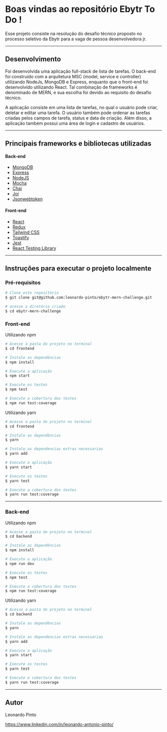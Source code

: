 # Boas vindas ao repositório Ebytr To Do !

Esse projeto consiste na resolução do desafio técnico proposto no processo seletivo da Ebytr para a vaga de pessoa desenvolvedora jr.

---

## Desenvolvimento

Foi desenvolvida uma aplicação full-stack de lista de tarefas. O back-end foi construído com a arquitetura MSC (model, service e controller) utilizando NodeJs, MongoDB e Express, enquanto que o front-end foi desenvolvido utilizando React. Tal combinação de frameworks é denominado de MERN, e sua escolha foi devido ao requisito do desafio técnico.

A aplicação consiste em uma lista de tarefas, no qual o usuário pode criar, deletar e editar uma tarefa. O usuário também pode ordenar as tarefas criadas pelos campos de tarefa, status e data de criação. Além disso, a aplicação também possui uma área de login e cadastro de usuários.

---

## Principais frameworks e bibliotecas utilizadas

#### Back-end
* <a href="https://www.mongodb.com/">MongoDB</a>
* <a href="https://expressjs.com/">Express</a>
* <a href="https://nodejs.org/en/">NodeJS</a>
* <a href="https://mochajs.org/">Mocha</a>
* <a href="https://www.chaijs.com/">Chai</a>
* <a href="https://joi.dev/api/?v=17.4.2">Joi</a>
* <a href="https://www.npmjs.com/package/jsonwebtoken">Jsonwebtoken</a>


#### Front-end
* <a href="https://reactjs.org/">React</a>
* <a href="https://redux.js.org/">Redux</a>
* <a href="https://tailwindcss.com/">Tailwind CSS</a>
* <a href="https://fkhadra.github.io/react-toastify/introduction">Toastify</a>
* <a href="https://jestjs.io//">Jest</a>
* <a href="https://testing-library.com/docs/react-testing-library/intro">React Testing Library</a>

---

## Instruções para executar o projeto localmente

### Pré-requisitos

```bash
# Clone este repositório
$ git clone git@github.com:leonardo-pinto/ebytr-mern-challenge.git

# acesse o diretório criado
$ cd ebytr-mern-challenge
```

### Front-end

Utilizando npm

```bash
# Acesse a pasta do projeto no terminal
$ cd frontend

# Instale as dependências
$ npm install

# Execute a aplicação
$ npm start

# Execute os testes
$ npm test

# Execute a cobertura dos testes
$ npm run test:coverage
```

Utilizando yarn

```bash
# Acesse a pasta do projeto no terminal
$ cd frontend

# Instale as dependências
$ yarn

# Instale as dependencias extras necessarias
$ yarn add

# Execute a aplicação
$ yarn start

# Execute os testes
$ yarn test

# Execute a cobertura dos testes
$ yarn run test:coverage
```
---

### Back-end

Utilizando npm
```bash
# Acesse a pasta do projeto no terminal
$ cd backend

# Instale as dependências
$ npm install

# Execute a aplicação
$ npm run dev

# Execute os testes
$ npm test

# Execute a cobertura dos testes
$ npm run test:coverage
```

Utilizando yarn

```bash
# Acesse a pasta do projeto no terminal
$ cd backend

# Instale as dependências
$ yarn

# Instale as dependencias extras necessarias
$ yarn add

# Execute a aplicação
$ yarn start

# Execute os testes
$ yarn test

# Execute a cobertura dos testes
$ yarn run test:coverage
```

---


## Autor

Leonardo Pinto

https://www.linkedin.com/in/leonardo-antonio-pinto/
